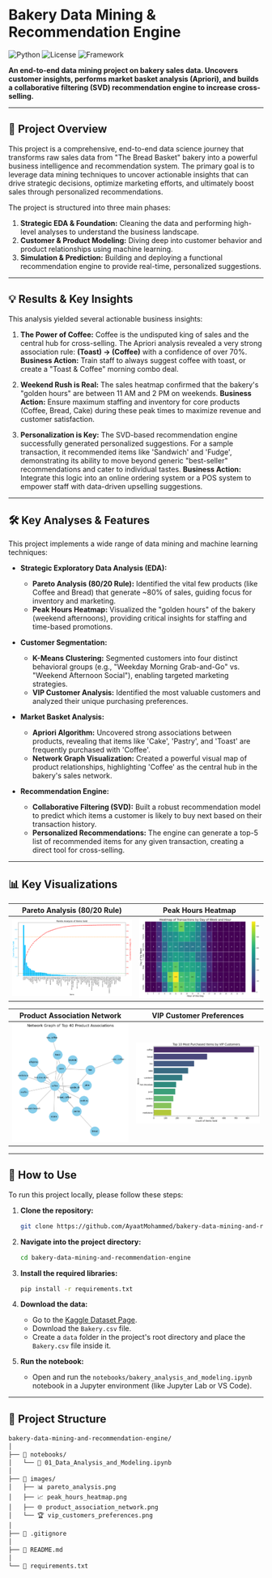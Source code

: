 # Bakery Data Mining & Recommendation Engine

![Python](https://img.shields.io/badge/Python-3.9%2B-blue?style=for-the-badge&logo=python )
![License](https://img.shields.io/badge/License-MIT-green?style=for-the-badge )
![Framework](https://img.shields.io/badge/Libraries-Pandas%20%7C%20Scikit--learn%20%7C%20Surprise-orange?style=for-the-badge )

**An end-to-end data mining project on bakery sales data. Uncovers customer insights, performs market basket analysis (Apriori), and builds a collaborative filtering (SVD) recommendation engine to increase cross-selling.**

---

## 🎯 Project Overview

This project is a comprehensive, end-to-end data science journey that transforms raw sales data from "The Bread Basket" bakery into a powerful business intelligence and recommendation system. The primary goal is to leverage data mining techniques to uncover actionable insights that can drive strategic decisions, optimize marketing efforts, and ultimately boost sales through personalized recommendations.

The project is structured into three main phases:
1.  **Strategic EDA & Foundation:** Cleaning the data and performing high-level analyses to understand the business landscape.
2.  **Customer & Product Modeling:** Diving deep into customer behavior and product relationships using machine learning.
3.  **Simulation & Prediction:** Building and deploying a functional recommendation engine to provide real-time, personalized suggestions.

---

## 💡 Results & Key Insights

This analysis yielded several actionable business insights:

1.  **The Power of Coffee:** Coffee is the undisputed king of sales and the central hub for cross-selling. The Apriori analysis revealed a very strong association rule: **(Toast) -> (Coffee)** with a confidence of over 70%. **Business Action:** Train staff to always suggest coffee with toast, or create a "Toast & Coffee" morning combo deal.

2.  **Weekend Rush is Real:** The sales heatmap confirmed that the bakery's "golden hours" are between 11 AM and 2 PM on weekends. **Business Action:** Ensure maximum staffing and inventory for core products (Coffee, Bread, Cake) during these peak times to maximize revenue and customer satisfaction.

3.  **Personalization is Key:** The SVD-based recommendation engine successfully generated personalized suggestions. For a sample transaction, it recommended items like 'Sandwich' and 'Fudge', demonstrating its ability to move beyond generic "best-seller" recommendations and cater to individual tastes. **Business Action:** Integrate this logic into an online ordering system or a POS system to empower staff with data-driven upselling suggestions.

---

## 🛠️ Key Analyses & Features

This project implements a wide range of data mining and machine learning techniques:

*   **Strategic Exploratory Data Analysis (EDA):**
    - **Pareto Analysis (80/20 Rule):** Identified the vital few products (like Coffee and Bread) that generate ~80% of sales, guiding focus for inventory and marketing.
    - **Peak Hours Heatmap:** Visualized the "golden hours" of the bakery (weekend afternoons), providing critical insights for staffing and time-based promotions.

*   **Customer Segmentation:**
    - **K-Means Clustering:** Segmented customers into four distinct behavioral groups (e.g., "Weekday Morning Grab-and-Go" vs. "Weekend Afternoon Social"), enabling targeted marketing strategies.
    - **VIP Customer Analysis:** Identified the most valuable customers and analyzed their unique purchasing preferences.

*   **Market Basket Analysis:**
    - **Apriori Algorithm:** Uncovered strong associations between products, revealing that items like 'Cake', 'Pastry', and 'Toast' are frequently purchased with 'Coffee'.
    - **Network Graph Visualization:** Created a powerful visual map of product relationships, highlighting 'Coffee' as the central hub in the bakery's sales network.

*   **Recommendation Engine:**
    - **Collaborative Filtering (SVD):** Built a robust recommendation model to predict which items a customer is likely to buy next based on their transaction history.
    - **Personalized Recommendations:** The engine can generate a top-5 list of recommended items for any given transaction, creating a direct tool for cross-selling.

---

## 📊 Key Visualizations

| Pareto Analysis (80/20 Rule) | Peak Hours Heatmap |
| :---: | :---: |
| ![Pareto Analysis](images/pareto_analysis.png) | ![Peak Hours Heatmap](images/peak_hours_heatmap.png) |

| Product Association Network | VIP Customer Preferences |
| :---: | :---: |
| ![Product Association Network](images/product_association_network.png) | ![VIP Customer Preferences](images/vip_customers_preferences.png) |

---

## 🚀 How to Use

To run this project locally, please follow these steps:

1.  **Clone the repository:**
    ```bash
    git clone https://github.com/AyaatMohammed/bakery-data-mining-and-recommendation-engine.git
    ```
    

2.  **Navigate into the project directory:**
    ```bash
    cd bakery-data-mining-and-recommendation-engine
    ```

3.  **Install the required libraries:**
    ```bash
    pip install -r requirements.txt
    ```

4.  **Download the data:**
    - Go to the [Kaggle Dataset Page](https://www.kaggle.com/datasets/akashdeepkuila/bakery ).
    - Download the `Bakery.csv` file.
    - Create a `data` folder in the project's root directory and place the `Bakery.csv` file inside it.

5.  **Run the notebook:**
    - Open and run the `notebooks/bakery_analysis_and_modeling.ipynb` notebook in a Jupyter environment (like Jupyter Lab or VS Code).

---

## 📁 Project Structure

```
bakery-data-mining-and-recommendation-engine/
│
├── 📂 notebooks/
│   └── 🔬 01_Data_Analysis_and_Modeling.ipynb
│
├── 📂 images/
│   ├── 📊 pareto_analysis.png
│   ├── 📈 peak_hours_heatmap.png
│   ├── 🌐 product_association_network.png
│   └── 🏆 vip_customers_preferences.png
│
├── 📜 .gitignore
│
├── 📜 README.md
│
└── 📜 requirements.txt
```
